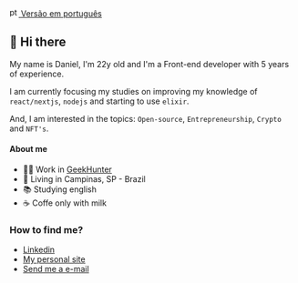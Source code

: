 <a href="https://github.com/danisanc">
  <img src="https://user-images.githubusercontent.com/38120653/174621368-9cac7804-65ef-4b23-b262-9ea5a3c312f9.png" alt="pt-br" width="16"> Versão em português
</a>

## 👋 Hi there

My name is Daniel, I'm 22y old and I'm a Front-end developer with 5 years of experience.

I am currently focusing my studies on improving my knowledge of `react/nextjs`, `nodejs` and starting to use `elixir`.

And, I am interested in the topics: `Open-source`, `Entrepreneurship`, `Crypto` and `NFT's`.

#### About me

- 👷🏻 Work in [GeekHunter](https://www.geekhunter.com.br/)
- 🏡 Living in Campinas, SP - Brazil
- 📚 Studying english
- ☕ Coffe only with milk

### How to find me?

- [Linkedin](https://www.linkedin.com/in/danisanc/)
- [My personal site](https://www.dansantos.dev)
- [Send me a e-mail](mailto:danielsc.let@gmail.com)
